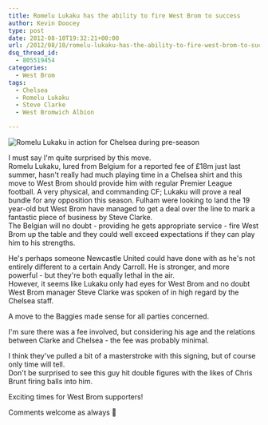 ```yaml
---
title: Romelu Lukaku has the ability to fire West Brom to success
author: Kevin Doocey
type: post
date: 2012-08-10T19:32:21+00:00
url: /2012/08/10/romelu-lukaku-has-the-ability-to-fire-west-brom-to-success/
dsq_thread_id:
  - 805519454
categories:
  - West Brom
tags:
  - Chelsea
  - Romelu Lukaku
  - Steve Clarke
  - West Bromwich Albion

---
```

![Romelu Lukaku in action for Chelsea during pre-season](/wp-content/uploads/2012/08/Romelu-Lukaku-Chelsea.jpg)

I must say I'm quite surprised by this move.   
Romelu Lukaku, lured from Belgium for a reported fee of £18m just last summer, hasn't really had much playing time in a Chelsea shirt and this move to West Brom should provide him with regular Premier League football. A very physical, and commanding CF; Lukaku will prove a real bundle for any opposition this season. Fulham were looking to land the 19 year-old but West Brom have managed to get a deal over the line to mark a fantastic piece of business by Steve Clarke.   
The Belgian will no doubt - providing <!--more--> he gets appropriate service - fire West Brom up the table and they could well exceed expectations if they can play him to his strengths. 

He's perhaps someone Newcastle United could have done with as he's not entirely different to a certain Andy Carroll. He is stronger, and more powerful - but they're both equally lethal in the air.  
However, it seems like Lukaku only had eyes for West Brom and no doubt West Brom manager Steve Clarke was spoken of in high regard by the Chelsea staff.

A move to the Baggies made sense for all parties concerned.

I'm sure there was a fee involved, but considering his age and the relations between Clarke and Chelsea - the fee was probably minimal.

I think they've pulled a bit of a masterstroke with this signing, but of course only time will tell.  
Don't be surprised to see this guy hit double figures with the likes of Chris Brunt firing balls into him.

Exciting times for West Brom supporters!

Comments welcome as always 🙂 
